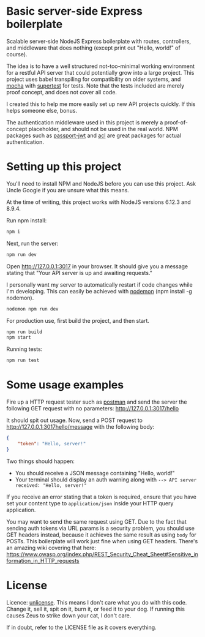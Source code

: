 # Basic server-side Express boilerplate
Scalable server-side NodeJS Express boilerplate with routes, controllers, and
middleware that does nothing (except print out "Hello, world!" of course).

The idea is to have a well structured not-too-minimal working environment for
a restful API server that could potentially grow into a large project. This
project uses babel transpiling for compatibility on older systems, and
[mocha](https://mochajs.org/) with [supertest](https://www.npmjs.com/package/supertest)
for tests. Note that the tests included are merely proof concept, and does not
cover all code.

I created this to help me more easily set up new API projects quickly. If this
helps someone else, bonus.

The authentication middleware used in this project is merely a proof-of-concept
placeholder, and should not be used in the real world. NPM packages such as
[passport-jwt](https://www.npmjs.com/package/passport-jwt) and
[acl](https://www.npmjs.com/package/acl) are great packages for actual
authentication.

# Setting up this project
You'll need to install NPM and NodeJS before you can use this project. Ask
Uncle Google if you are unsure what this means.

At the time of writing, this project works with NodeJS versions 6.12.3 and
8.9.4.

Run npm install:
```bash
npm i
```

Next, run the server:
```bash
npm run dev
```
Open http://127.0.0.1:3017 in your browser. It should give you a message
stating that "Your API server is up and awaiting requests."

I personally want my server to automatically restart if code changes while I'm
developing. This can easily be achieved with [nodemon]() (npm install -g nodemon).
```bash
nodemon npm run dev
```

For production use, first build the project, and then start.
```bash
npm run build
npm start
```

Running tests:
```bash
npm run test
```

# Some usage examples
Fire up a HTTP request tester such as [postman](https://www.getpostman.com/)
and send the server the following GET request with no parameters:
http://127.0.0.1:3017/hello

It should spit out usage. Now, send a POST request to http://127.0.0.1:3017hello/message
with the following body:
```json
{
	"token": "Hello, server!"
}
```

Two things should happen:
 * You should receive a JSON message containing "Hello, world!"
 * Your terminal should display an auth warning along with `--> API server received: "Hello, server!"`

If you receive an error stating that a token is required, ensure that you have
set your content type to `application/json` inside your HTTP query application.

You may want to send the same request using GET. Due to the fact that
sending auth tokens via URL params is a security problem, you should use GET headers
instead, because it achieves the same result as using `body` for POSTs. This
boilerplate will work just fine when using GET headers. There's an amazing wiki
covering that here:
https://www.owasp.org/index.php/REST_Security_Cheat_Sheet#Sensitive_information_in_HTTP_requests

# License
Licence: [unlicense](http://unlicense.org/). This means I don't care what you
do with this code. Change it, sell it, spit on it, burn it, or feed it to your
dog. If running this causes Zeus to strike down your cat, I don't care.

If in doubt, refer to the LICENSE file as it covers everything.
